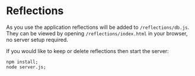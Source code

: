 # Reflections

As you use the application reflections will be added to `/reflections/db.js`.
They can be viewed by opening `/reflections/index.html` in your browser, no server setup required.

If you would like to keep or delete reflections then start the server:

```
npm install;
node server.js;
```
